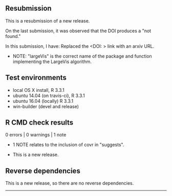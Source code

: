 ## Resubmission
 
This is a resubmission of a new release. 

On the last submission, it was observed that the DOI produces a "not found."

In this submission, I have:
Replaced the <DOI: > link with an arxiv URL.  

* NOTE:  "largeVis" is the correct name of the package and function implementing the LargeVis algorithm.

## Test environments
* local OS X install, R 3.3.1
* ubuntu 14.04 (on travis-ci), R 3.3.1
* ubuntu 16.04 (locally) R 3.3.1
* win-builder (devel and release)

## R CMD check results

0 errors | 0 warnings | 1 note

* 1 NOTE relates to the inclusion of covr in "suggests".

* This is a new release.

## Reverse dependencies

This is a new release, so there are no reverse dependencies.

---
  
